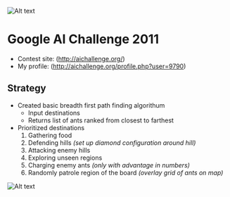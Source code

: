 ![Alt text](Google-AI-Ants/raw/master/screenshot.jpg)



# Google AI Challenge 2011

- Contest site: (http://aichallenge.org/)
- My profile: (http://aichallenge.org/profile.php?user=9790)

## Strategy
- Created basic breadth first path finding algorithum
  - Input destinations
  - Returns list of ants ranked from closest to farthest
- Prioritized destinations
  1. Gathering food
  2. Defending hills *(set up diamond configuration around hill)*
  3. Attacking enemy hills 
  4. Exploring unseen regions
  5. Charging enemy ants *(only with advantage in numbers)*
  6. Randomly patrole region of the board *(overlay grid of ants on map)*


![Alt text](Google-AI-Ants/raw/master/screenshot2.jpg)
